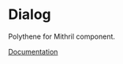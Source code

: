 # Dialog

Polythene for Mithril component.

[Documentation](https://github.com/ArthurClemens/polythene/tree/master/docs/components/mithril/dialog.md)
